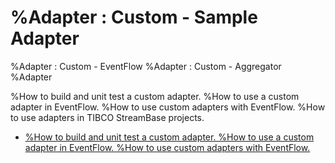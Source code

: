 # %Adapter : Custom - Sample Adapter
%Adapter : Custom - EventFlow
%Adapter : Custom - Aggregator
%Adapter

%How to build and unit test a custom adapter.
%How to use a custom adapter in EventFlow.
%How to use custom adapters with EventFlow.
%How to use adapters in TIBCO StreamBase projects.

* [%How to build and unit test a custom adapter.
%How to use a custom adapter in EventFlow.
%How to use custom adapters with EventFlow.](custom)
